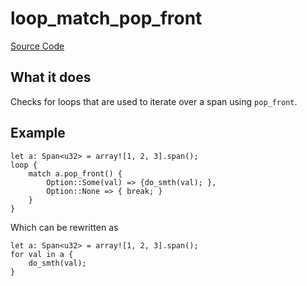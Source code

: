 # loop_match_pop_front

[Source Code](https://github.com/software-mansion/cairo-lint/tree/main/src/lints/loops/loop_match_pop_front.rs#L52)

## What it does

Checks for loops that are used to iterate over a span using `pop_front`.

## Example

```cairo
let a: Span<u32> = array![1, 2, 3].span();
loop {
    match a.pop_front() {
        Option::Some(val) => {do_smth(val); },
        Option::None => { break; }
    }
}
```

Which can be rewritten as

```cairo
let a: Span<u32> = array![1, 2, 3].span();
for val in a {
    do_smth(val);
}
```
